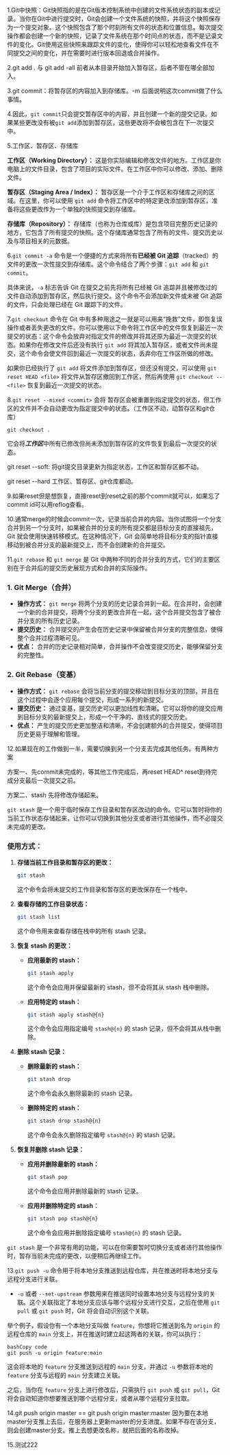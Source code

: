 1.Git中快照：Git快照指的是在Git版本控制系统中创建的文件系统状态的副本或记录。当你在Git中进行提交时，Git会创建一个文件系统的快照，并将这个快照保存为一个提交对象。这个快照包含了那个时刻所有文件的状态和位置信息。每次提交操作都会创建一个新的快照，记录了文件系统在那个时间点的状态，而不是记录文件的变化。Git使用这些快照来跟踪文件的变化，使得你可以轻松地查看文件在不同提交之间的变化，并在需要时进行版本回退或合并操作。

2.git add . 与 git add -all 前者从本目录开始加入暂存区，后者不管在哪全部加入。

3.git commit：将暂存区的内容加入到存储库。-m 后面说明这次commit做了什么事情。

4.因此，`git commit`只会提交暂存区中的内容，并且创建一个新的提交记录。如果某些更改没有被`git add`添加到暂存区，这些更改将不会被包含在下一次提交中。

5.工作区、暂存区、存储库

**工作区（Working Directory）：** 这是你实际编辑和修改文件的地方。工作区是你电脑上的文件目录，包含了项目的实际文件。在工作区中你可以修改、添加、删除文件。

**暂存区（Staging Area / Index）：** 暂存区是一个介于工作区和存储库之间的区域。在这里，你可以使用 `git add` 命令将工作区中的特定更改添加到暂存区，准备将这些更改作为一个单独的快照提交到存储库。

**存储库（Repository）：** 存储库（也称为仓库或库）是包含项目完整历史记录的地方，它包含了所有提交的快照。这个存储库通常包含了所有的文件、提交历史以及与项目相关的元数据。

6.`git commit -a` 命令是一个便捷的方式来将所有**已经被 Git 追踪**（tracked）的文件的更改一次性提交到存储库。这个命令结合了两个步骤：`git add` 和 `git commit`。

具体来说，`-a` 标志告诉 Git 在提交之前先将所有已经被 Git 追踪并且被修改过的文件自动添加到暂存区，然后执行提交。这个命令不会添加新文件或未被 Git 追踪的文件，只会处理已经在 Git 跟踪下的文件。

7.`git checkout` 命令在 Git 中有多种用途之一就是可以用来“挽救”文件，即恢复误操作或者丢失更改的文件。你可以使用以下命令将工作区中的文件恢复到最近一次提交的状态：这个命令会放弃对指定文件的修改并将其还原为最近一次提交的状态。如果你在修改文件后还没有执行 `git add` 将其加入暂存区，或者文件尚未提交，这个命令会使文件回到最近一次提交的状态，丢弃你在工作区所做的修改。

如果你已经执行了 `git add` 将文件添加到暂存区，但还没有提交，可以使用 `git reset HEAD <file>` 将文件从暂存区撤回到工作区，然后再使用 `git checkout -- <file>` 恢复到最近一次提交的状态。

8.`git reset --mixed <commit>` 会将 暂存区会被重置到指定提交的状态，但工作区的文件并不会自动更改为指定提交中的状态。（工作区不动，动暂存区和git仓库）

```
git checkout .
```

它会将***工作区***中所有已修改但尚未添加到暂存区的文件恢复到最后一次提交的状态。

git reset --soft: 将git提交目录更新为指定状态，工作区和暂存区都不动。 

git reset --hard 工作区、暂存区、git仓库都动。

9.如果reset但是想恢复，直接reset到reset之前的那个commit就可以，如果忘了commit id可以用reflog查看。

10.通常merge的时候会commit一次，记录当前合并的内容。当你试图将一个分支合并到另一个分支时，如果被合并的分支的所有提交都是目标分支的直接祖先，Git 就会使用快速转移模式。在这种情况下，Git 会简单地将目标分支的指针直接移动到被合并分支的最新提交上，而不会创建新的合并提交。

11.`git rebase` 和 `git merge` 是 Git 中两种不同的合并分支的方式，它们的主要区别在于合并后的提交历史展现方式和合并的实际操作。

### 1. Git Merge（合并）

- **操作方式：** `git merge` 将两个分支的历史记录合并到一起。在合并时，会创建一个新的合并提交，将两个分支的更改合并在一起，这个合并提交包含了被合并分支的所有历史记录。
- **提交历史：** 合并提交的产生会在历史记录中保留被合并分支的完整信息，使得整个合并过程清晰可见。
- **优点：** 合并的历史记录相对简单，合并操作不会改变提交历史，能够保留分支的完整性。

### 2. Git Rebase（变基）

- **操作方式：** `git rebase` 会将当前分支的提交移动到目标分支的顶部，并且在这个过程中会逐个应用每个提交，形成一系列的新提交。
- **提交历史：** 通过变基，提交历史可以更加线性和清晰。它可以将你的提交应用到目标分支的最新提交上，形成一个干净的、直线式的提交历史。
- **优点：** 产生的提交历史更加整洁和清晰，不会创建额外的合并提交，使得项目历史更易于理解和管理。

12.如果现在的工作做到一半，需要切换到另一个分支去完成其他任务。有两种方案

方案一、先commit未完成的，等其他工作完成后，再reset HEAD^ reset到待完成分支最后一次提交之前。

方案二、stash 先将修改存储起来。

`git stash` 是一个用于临时保存工作目录和暂存区改动的命令。它可以暂时将你的当前工作状态存储起来，让你可以切换到其他分支或者进行其他操作，而不必提交未完成的更改。

### 使用方式：

1. **存储当前工作目录和暂存区的更改：**

   ```bash
   git stash
   ```

   这个命令会将未提交的工作目录和暂存区的更改保存在一个栈中。

2. **查看存储的工作目录状态：**

   ```bash
   git stash list
   ```

   这个命令用来查看存储在栈中的所有 stash 记录。

3. **恢复 stash 的更改：**

   - **应用最新的 stash：**

     ```bash
     git stash apply
     ```

     这个命令会应用并保留最新的 stash，但不会将其从 stash 栈中删除。

   - **应用特定的 stash：**

     ```bash
     git stash apply stash@{n}
     ```

     这个命令会应用指定编号 `stash@{n}` 的 stash 记录，但不会将其从栈中删除。

4. **删除 stash 记录：**

   - **删除最新的 stash：**

     ```bash
     git stash drop
     ```

     这个命令会永久删除最新的 stash 记录。

   - **删除特定的 stash：**

     ```bash
     git stash drop stash@{n}
     ```

     这个命令会永久删除指定编号 `stash@{n}` 的 stash 记录。

5. **恢复并删除 stash 记录：**

   - **应用并删除最新的 stash：**

     ```bash
     git stash pop
     ```

     这个命令会应用并删除最新的 stash 记录。

   - **应用并删除特定的 stash：**

     ```bash
     git stash pop stash@{n}
     ```

     这个命令会应用并删除指定编号 `stash@{n}` 的 stash 记录。

`git stash` 是一个非常有用的功能，可以在你需要暂时切换分支或者进行其他操作时，暂存当前未完成的更改，以便稍后再继续工作。

13.`git push -u` 命令用于将本地分支推送到远程仓库，并在推送时将本地分支与远程分支进行关联。

- `-u` 或者 `--set-upstream` 参数用来在推送同时设置本地分支与远程分支的关联。这个关联指定了本地分支应该与哪个远程分支进行交互，之后在使用 `git pull` 或 `git push` 时，Git 将会自动识别这个关联。

举个例子，假设你有一个本地分支叫做 `feature`，你想将它推送到名为 `origin` 的远程仓库的 `main` 分支上，并在推送时建立起这两者的关联，你可以执行：

```
bashCopy code
git push -u origin feature:main
```

这会将本地的 `feature` 分支推送到远程的 `main` 分支，并通过 `-u` 参数将本地的 `feature` 分支与远程的 `main` 分支建立关联。

之后，当你在 `feature` 分支上进行修改后，只需执行 `git push` 或 `git pull`，Git 将会自动知道你想要推送到哪个远程分支，或者从哪个远程分支拉取。

14.git push origin master == git push origin master:master 因为要在本地master分支推上去后，在服务器上更新master的分支进度。如果不存在该分支，则会创建master分支。推上去想更改名称，就把后面的名称改掉。

15.测试222
